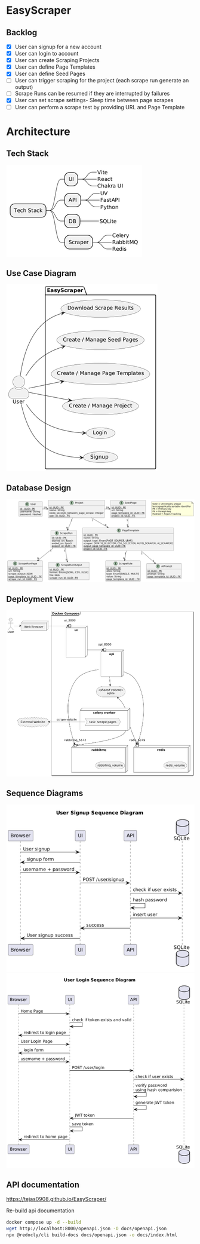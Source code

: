 # EasyScraper

## Backlog
- [x] User can signup for a new account
- [x] User can login to account
- [x] User can create Scraping Projects
- [x] User can define Page Templates
- [x] User can define Seed Pages
- [ ] User can trigger scraping for the project (each scrape run generate an output)
- [ ] Scrape Runs can be resumed if they are interrupted by failures
- [x] User can set scrape settings- Sleep time between page scrapes
- [ ] User can perform a scrape test by providing URL and Page Template

# Architecture

## Tech Stack

![Tech Stack](docs/plantuml/output/tech-stack.png)

## Use Case Diagram

![Use case diagram](docs/plantuml/output/use-case-diagram.png)

## Database Design

![Database design](docs/plantuml/output/db-schema.png)

## Deployment View

![Deployment View](docs/plantuml/output/deployment.png)

## Sequence Diagrams

![User Signup Sequence Diagram](docs/plantuml/output/sequence-signup.png)
![User Login Sequence Diagram](docs/plantuml/output/sequence-login.png)

## API documentation

https://tejas0908.github.io/EasyScraper/

Re-build api documentation
```bash
docker compose up -d --build
wget http://localhost:8000/openapi.json -O docs/openapi.json
npx @redocly/cli build-docs docs/openapi.json -o docs/index.html
```